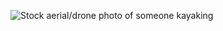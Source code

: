 ![Stock aerial/drone photo of someone kayaking](https://image.shutterstock.com/image-photo/river-kayaker-aerial-view-caucasian-600w-1161026767.jpg)
